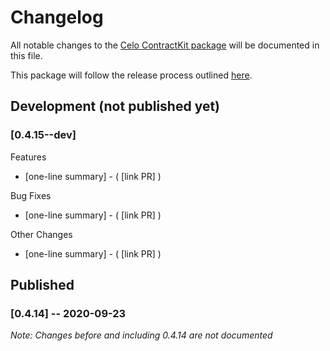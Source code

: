 # Changelog
All notable changes to the [Celo ContractKit package](https://www.npmjs.com/package/@celo/contractkit) will be documented in this file. 

This package will follow the release process outlined [here](https://docs.celo.org/community/release-process).


## Development (not published yet)
### **[0.4.15--dev]**
Features
- [one-line summary] -  ( [link PR] )

Bug Fixes
- [one-line summary] - ( [link PR] )

Other Changes
- [one-line summary] - ( [link PR] )


## Published
### **[0.4.14]** -- 2020-09-23
_Note: Changes before and including 0.4.14 are not documented_
